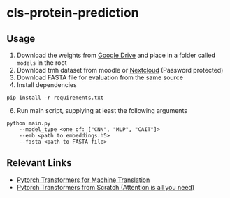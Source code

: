 # cls-protein-prediction

## Usage

1. Download the weights from [Google Drive](https://drive.google.com/drive/folders/1jaRYaAKIe5YwUb7xJKqSsAhZA1A6v7oQ?usp=sharing) and place in a folder called `models` in the root
2. Download tmh dataset from moodle or [Nextcloud](https://nextcloud.in.tum.de/index.php/s/6Hbq9QEFbgKQ5m7) (Password protected)
3. Download FASTA file for evaluation from the same source
4. Install dependencies
```
pip install -r requirements.txt
```
6. Run main script, supplying at least the following arguments
```
python main.py 
    --model_type <one of: ["CNN", "MLP", "CAIT"]>
    --emb <path to embeddings.h5> 
    --fasta <path to FASTA file>
```

## Relevant Links

- [Pytorch Transformers for Machine Translation](https://www.youtube.com/watch?v=M6adRGJe5cQ)
- [Pytorch Transformers from Scratch (Attention is all you need)](https://www.youtube.com/watch?v=U0s0f995w14)

